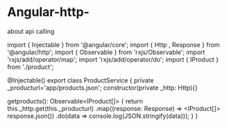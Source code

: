 # Angular-http-
about api calling 

import { Injectable } from '@angular/core';
import { Http , Response } from '@angular/http';
import { Observable } from 'rxjs/Observable';
import 'rxjs/add/operator/map';
import 'rxjs/add/operator/do';
import { IProduct } from './product';

@Injectable()
export class ProductService {
   private _producturl='app/products.json';
   constructor(private _http: Http){}
   
   getproducts(): Observable<IProduct[]> {
      return this._http.get(this._producturl)
      .map((response: Response) => <IProduct[]> response.json())
      .do(data => console.log(JSON.stringify(data)));
   }
}
